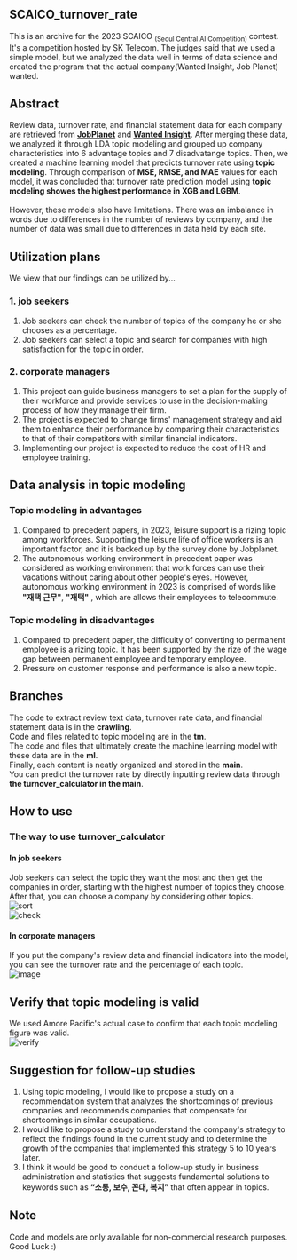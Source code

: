 ## SCAICO_turnover_rate 
This is an archive for the 2023 SCAICO <sub> (Seoul Central AI Competition) </sub> contest. It's a competition hosted by SK Telecom. The judges said that we used a simple model, but we analyzed the data well in terms of data science and created the program that the actual company(Wanted Insight, Job Planet) wanted.

## Abstract
Review data, turnover rate, and financial statement data for each company are retrieved from **[JobPlanet](https://www.jobplanet.co.kr/job)** and **[Wanted Insight](https://insight.wanted.co.kr/)**. After merging these data, we analyzed it through LDA topic modeling and grouped up company characteristics into 6 advantage topics and 7 disadvatange topics. Then, we created a machine learning model that predicts turnover rate using **topic modeling**. Through comparison of **MSE, RMSE, and MAE** values ​​for each model, it was concluded that turnover rate prediction model using **topic modeling showes the highest performance in XGB and LGBM**.<br>
<br>
However, these models also have limitations. There was an imbalance in words due to differences in the number of reviews by company, and the number of data was small due to differences in data held by each site.
<br>

## Utilization plans 
We view that our findings can be utilized by...
### 1. job seekers
1. Job seekers can check the number of topics of the company he or she chooses as a percentage.<br>
2. Job seekers can select a topic and search for companies with high satisfaction for the topic in order.
### 2. corporate managers
1. This project can guide business managers to set a plan for the supply of their workforce and provide services to use in the decision-making process of how they manage their firm. <br>
2. The project is expected to change firms' management strategy and aid them to enhance their performance by comparing their characteristics to that of their competitors with similar financial indicators. <br>
3. Implementing our project is expected to reduce the cost of HR and employee training.<br>

## Data analysis in topic modeling
### Topic modeling in advantages
1. Compared to precedent papers, in 2023, leisure support is a rizing topic among workforces. Supporting the leisure life of office workers is an important factor, and it is backed up by the survey done by Jobplanet.<br>
2. The autonomous working environment in precedent paper was considered as working environment that work forces can use their vacations without caring about other people's eyes. However, autonomous working environment in 2023 is comprised of words like **"재택 근무"**, **"재택"** , which are allows their employees to telecommute.
### Topic modeling in disadvantages
1. Compared to precedent paper, the difficulty of converting to permanent employee is a rizing topic. It has been supported by the rize of the wage gap between permanent employee and temporary employee. <br>
2. Pressure on customer response and performance is also a new topic. <br>

## Branches
The code to extract review text data, turnover rate data, and financial statement data is in the **crawling**.<br>
Code and files related to topic modeling are in the **tm**.<br>
The code and files that ultimately create the machine learning model with these data are in the **ml**.<br>
Finally, each content is neatly organized and stored in the **main**.<br>
You can predict the turnover rate by directly inputting review data through **the turnover_calculator in the main**.<br>

## How to use
### The way to use turnover_calculator
#### In job seekers
Job seekers can select the topic they want the most and then get the companies in order, starting with the highest number of topics they choose. After that, you can choose a company by considering other topics.<br>
![sort](https://github.com/Sue-HyeongLee/SCAICO_turnover_rate/assets/142400569/2522d32a-4dcb-4b4a-907f-b3b578b4ee08)
<br>
![check](https://github.com/Sue-HyeongLee/SCAICO_turnover_rate/assets/142400569/0c4af67a-03ae-4ad6-8390-6f8eb54db01c)
#### In corporate managers
If you put the company's review data and financial indicators into the model, you can see the turnover rate and the percentage of each topic.
<br>
![image](https://github.com/Sue-HyeongLee/SCAICO_turnover_rate/assets/142400569/f9ed9f18-e0f9-4112-986f-2a20084e94b0)
## Verify that topic modeling is valid
We used Amore Pacific's actual case to confirm that each topic modeling figure was valid.
<br>
![verify](https://github.com/Sue-HyeongLee/SCAICO_turnover_rate/assets/142400569/97221a0f-c553-44c3-b8dc-2fe87046bfc0)
<br>
## Suggestion for follow-up studies
1. Using topic modeling, I would like to propose a study on a recommendation system that analyzes the shortcomings of previous companies and recommends companies that compensate for shortcomings in similar occupations.<br>
2. I would like to propose a study to understand the company's strategy to reflect the findings found in the current study and to determine the growth of the companies that implemented this strategy 5 to 10 years later.<br>
3. I think it would be good to conduct a follow-up study in business administration and statistics that suggests fundamental solutions to keywords such as **“소통, 보수, 꼰대, 복지”** that often appear in topics.

## Note
Code and models are only available for non-commercial research purposes.<br>
Good Luck :)

   

